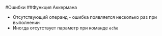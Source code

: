 #Ошибки
##Функция Аккермана
* Отсутствующий операнд - ошибка появляется несколько раз при выполнении
* Иногда отсутствует параметр при команде `echo`
